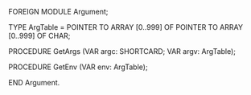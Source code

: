 FOREIGN MODULE Argument;

   TYPE ArgTable =
      POINTER TO ARRAY [0..999] OF
      POINTER TO ARRAY [0..999] OF CHAR;

   PROCEDURE GetArgs (VAR argc: SHORTCARD; VAR argv: ArgTable);

   PROCEDURE GetEnv (VAR env: ArgTable);

END Argument.

